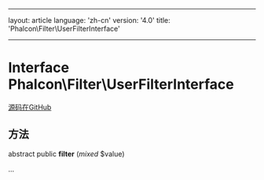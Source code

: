 * * *

layout: article language: 'zh-cn' version: '4.0' title: 'Phalcon\Filter\UserFilterInterface'

* * *

# Interface **Phalcon\Filter\UserFilterInterface**

<a href="https://github.com/phalcon/cphalcon/tree/v4.0.0/phalcon/filter/userfilterinterface.zep" class="btn btn-default btn-sm">源码在GitHub</a>

## 方法

abstract public **filter** (*mixed* $value)

...